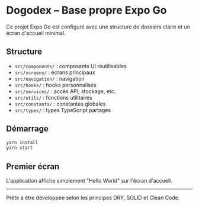 # Dogodex – Base propre Expo Go

Ce projet Expo Go est configuré avec une structure de dossiers claire et un écran d'accueil minimal.

## Structure

- `src/components/` : composants UI réutilisables
- `src/screens/` : écrans principaux
- `src/navigation/` : navigation
- `src/hooks/` : hooks personnalisés
- `src/services/` : accès API, stockage, etc.
- `src/utils/` : fonctions utilitaires
- `src/constants/` : constantes globales
- `src/types/` : types TypeScript partagés

## Démarrage

```bash
yarn install
yarn start
```

## Premier écran

L'application affiche simplement "Hello World" sur l'écran d'accueil.

---

Prête à être développée selon les principes DRY, SOLID et Clean Code.
